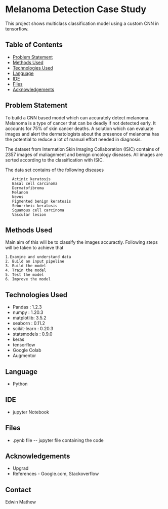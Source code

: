 # Melanoma Detection Case Study
This project shows multiclass classification model using a custom CNN in tensorflow.


## Table of Contents
* [Problem Statement](#Problem-Statement)
* [Methods Used](#Methods-Used)
* [Technologies Used](#Technologies-Used)
* [Language](#Language)
* [IDE](#IDE)
* [Files](#Files)
* [Acknowledgements](#acknowledgements)


## Problem Statement
To build a CNN based model which can accurately detect melanoma. Melanoma is a type of cancer that can be deadly if not detected early. It accounts for 75% of skin cancer deaths. A solution which can evaluate images and alert the dermatologists about the presence of melanoma has the potential to reduce a lot of manual effort needed in diagnosis.

The dataset from Internation Skin Imaging Collaboration (ISIC) contains of 2357 images of maliagnment and benign oncology diseases. All images are sorted according to the classification with ISIC.


The data set contains of the following diseases

       Actinic keratosis
       Basal cell carcinoma
       Dermatofibroma
       Melanom
       Nevus
       Pigmented benign keratosis
       Seborrheic keratosis
       Squamous cell carcinoma
       Vascular lesion


## Methods Used

Main aim of this will be to classify the images accuractly. Following steps will be taken to achieve that

    1.Examine and understand data
    2. Build an input pipeline
    3. Build the model
    4. Train the model
    5. Test the model 
    6. Improve the model
    

## Technologies Used
* Pandas : 1.2.3
* numpy : 1.20.3
* matplotlib: 3.5.2
* seaborn : 0.11.2
* scikit-learn : 0.20.3
* statsmodels : 0.9.0
* keras
* tensorflow
* Google Colab
* Augmentor

## Language
* Python

## IDE
* jupyter Notebook

## Files
* .pynb file -- jupyter file containing the code


## Acknowledgements
* Upgrad
* References - Google.com, Stackoverflow



## Contact
Edwin Mathew 
